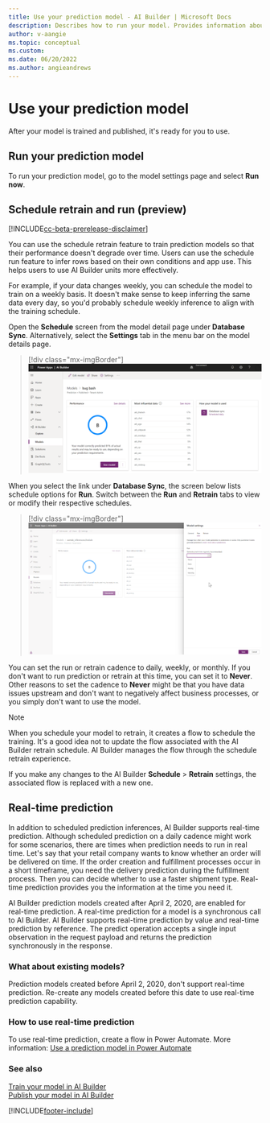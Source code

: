```yaml
---
title: Use your prediction model - AI Builder | Microsoft Docs
description: Describes how to run your model. Provides information about the schedule feature, which allows you to automatically retrain and run your prediction model at the cadence you choose. 
author: v-aangie
ms.topic: conceptual
ms.custom: 
ms.date: 06/20/2022
ms.author: angieandrews
---
```


# Use your prediction model

After your model is trained and published, it's ready for you to use. 

<a name="prediction-run"></a>

## Run your prediction model

To run your prediction model, go to the model settings page and select **Run now**.

## Schedule retrain and run (preview)

[!INCLUDE[cc-beta-prerelease-disclaimer](./includes/cc-beta-prerelease-disclaimer.md)]

You can use the schedule retrain feature to train prediction models so that their performance doesn't degrade over time. Users can use the schedule run feature to infer rows based on their own conditions and app use. This helps users to use AI Builder units more effectively.

For example, if your data changes weekly, you can schedule the model to train on a weekly basis. It doesn't make sense to keep inferring the same data every day, so you'd probably schedule weekly inference to align with the training schedule.

Open the **Schedule** screen from the model detail page under **Database Sync**. Alternatively, select the **Settings** tab in the menu bar on the model details page.

> [!div class="mx-imgBorder"]
> ![Screenshot of the Schedule screen.](media/schedule-screen.png "Schedule screen")

When you select the link under **Database Sync**, the screen below lists schedule options for **Run**. Switch between the **Run** and **Retrain** tabs to view or modify their respective schedules.

> [!div class="mx-imgBorder"]
> ![Screenshot showing the schedule cadence.](media/schedule-cadence.png "Select schedule cadence")

You can set the run or retrain cadence to daily, weekly, or monthly. If you don't want to run prediction or retrain at this time, you can set it to **Never**. Other reasons to set the cadence to **Never**<!--Suggested--> might be that you have data issues upstream and don't want to negatively affect<!--Via Writing Style Guide.--> business processes, or you simply<!--Suggested.--> don't want to use the model.

> [!NOTE]  
> When you schedule your model to retrain, it creates a flow to schedule the training. It's a good idea not to update the flow associated with the AI Builder retrain schedule. AI Builder manages the flow through the schedule retrain experience.

If you make any changes to the AI Builder **Schedule** > **Retrain** settings, the associated flow is replaced with a new one.

## Real-time prediction

In addition to scheduled prediction inferences, AI Builder supports real-time prediction. Although scheduled prediction on a daily cadence might work for some scenarios, there are times when prediction needs to run in real time. Let's say that your retail company wants to know whether an order will be delivered on time. If the order creation and fulfillment processes occur in a short timeframe, you need the delivery prediction during the fulfillment process. Then you can decide whether to use a faster shipment type. Real-time prediction provides you the information at the time you need it.

AI Builder prediction models created after April 2, 2020, are enabled for real-time prediction. A real-time prediction for a model is a synchronous call to AI Builder. AI Builder supports real-time prediction by value and real-time prediction by reference. The predict operation accepts a single input observation in the request payload and returns the prediction synchronously in the response.

### What about existing models?

Prediction models created before April 2, 2020, don't support real-time prediction. Re-create any models created before this date to use real-time prediction capability.

### How to use real-time prediction

To use real-time prediction, create a flow in Power Automate. More information: [Use a prediction model in Power Automate](prediction-pwr-automate.md)

### See also

[Train your model in AI Builder](train-model.md)  
[Publish your model in AI Builder](publish-model.md)


[!INCLUDE[footer-include](includes/footer-banner.md)]

